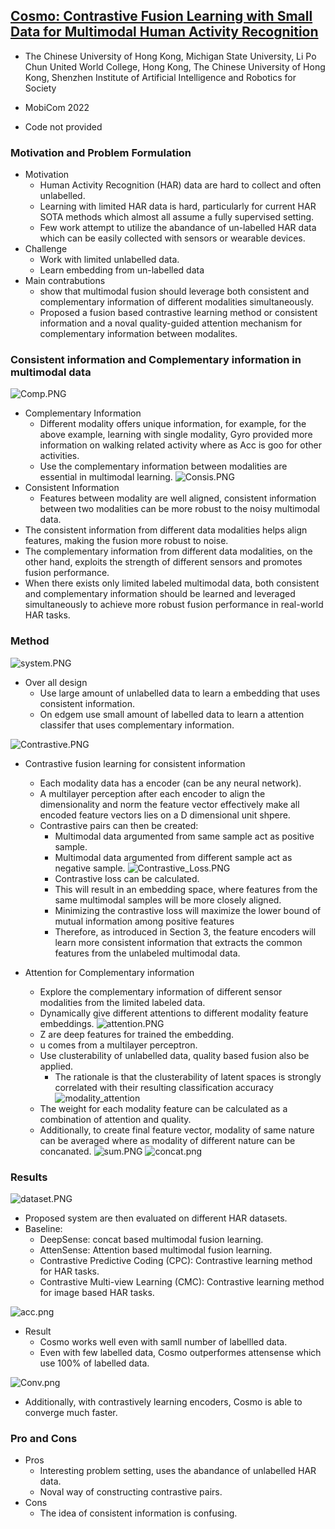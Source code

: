 ## [Cosmo: Contrastive Fusion Learning with Small Data for Multimodal Human Activity Recognition](https://dl.acm.org/doi/pdf/10.1145/3495243.3560519)

* The Chinese University of Hong Kong, Michigan State University, Li Po Chun United World College, Hong Kong, The Chinese University of Hong Kong, Shenzhen Institute of Artificial Intelligence and Robotics for Society

* MobiCom 2022

* Code not provided

### Motivation and Problem Formulation
* Motivation
  * Human Activity Recognition (HAR) data are hard to collect and often unlabelled.
  * Learning with limited HAR data is hard, particularly for current HAR SOTA methods which almost all assume a fully supervised setting.
  * Few work attempt to utilize the abandance of un-labelled HAR data which can be easily collected with sensors or wearable devices.
* Challenge
  * Work with limited unlabelled data.
  * Learn embedding from un-labelled data
* Main contrabutions
  * show that multimodal fusion should leverage both consistent and complementary information of different modalities simultaneously.
  * Proposed a fusion based contrastive learning method or consistent information and a noval quality-guided attention mechanism for complementary information between modalites.

### Consistent information and Complementary information in multimodal data
![Comp.PNG](./Comp.PNG)
* Complementary Information
  * Different modality offers unique information, for example, for the above example, learning with single modality, Gyro provided more information on walking related activity where as Acc is goo for other activities.
  * Use the complementary information between modalities are essential in multimodal learning.
![Consis.PNG](./Consis.PNG)
* Consistent Information
  * Features between modality are well aligned, consistent information between two modalities can be more robust to the noisy multimodal data.
* The consistent information from different data modalities helps align features, making the fusion more robust to noise.
* The complementary information from different data modalities, on the other hand, exploits the strength of different sensors and promotes fusion performance. 
* When there exists only limited labeled multimodal data, both consistent and complementary information should be learned and leveraged simultaneously to achieve more robust fusion performance in real-world HAR tasks.




### Method
![system.PNG](system.PNG)
* Over all design
  * Use large amount of unlabelled data to learn a embedding that uses consistent information.
  * On edgem use small amount of labelled data to learn a attention classifer that uses complementary information.

![Contrastive.PNG](Contrastive.PNG)
* Contrastive fusion learning for consistent information
  * Each modality data has a encoder (can be any neural network).
  * A multilayer perception after each encoder to align the dimensionality and norm the feature vector effectively make all encoded feature vectors lies on a D dimensional unit shpere.
  * Contrastive pairs can then be created:
    * Multimodal data argumented from same sample act as positive sample.
    * Multimodal data argumented from different sample act as negative sample.
    ![Contrastive_Loss.PNG](Contrastive_Loss.PNG)
    * Contrastive loss can be calculated.
    * This will result in an embedding space, where features from the same multimodal samples will be more closely aligned.
    * Minimizing the contrastive loss will maximize the lower bound of mutual information among positive features
    * Therefore, as introduced in Section 3, the feature encoders will learn more consistent information that extracts the common features from the unlabeled multimodal data.



* Attention for Complementary information
  * Explore the complementary information of different sensor modalities from the limited labeled data.
  * Dynamically give different attentions to different modality feature embeddings.
  ![attention.PNG](attention.PNG)
  * Z are deep features for trained the embedding.
  * u comes from a multilayer perceptron.
  * Use clusterability of unlabelled data, quality based fusion also be applied.
    * The rationale is that the clusterability of latent spaces is strongly correlated with their resulting classification accuracy
  ![modality_attention](modality_attention.PNG)
  * The weight for each modality feature can be calculated as a combination of attention and quality.
  * Additionally, to create final feature vector, modality of same nature can be averaged where as modality of different nature can be concanated.
  ![sum.PNG](sum.PNG) ![concat.png](concat.png)


### Results
![dataset.PNG](dataset.PNG)
* Proposed system are then evaluated on different HAR datasets.
* Baseline:
  * DeepSense: concat based multimodal fusion learning.
  * AttenSense: Attention based multimodal fusion learning.
  * Contrastive Predictive Coding (CPC): Contrastive learning method for HAR tasks.
  * Contrastive Multi-view Learning (CMC): Contrastive learning method for image based HAR tasks.


![acc.png](acc.png)
* Result
  * Cosmo works well even with samll number of labellled data.
  * Even with few labelled data, Cosmo outperformes attensense which use 100% of labelled data.

![Conv.png](Conv.png)
* Additionally, with contrastively learning encoders, Cosmo is able to converge much faster.


### Pro and Cons
* Pros
  * Interesting problem setting, uses the abandance of unlabelled HAR data.
  * Noval way of constructing contrastive pairs.
* Cons
  * The idea of consistent information is confusing.

























